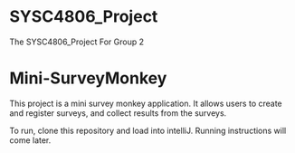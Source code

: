 # SYSC4806_Project
The SYSC4806_Project For Group 2

# Mini-SurveyMonkey

This project is a mini survey monkey application. It allows users to 
create and register surveys, and collect results from the surveys.

To run, clone this repository and load into intelliJ. Running instructions
will come later.
